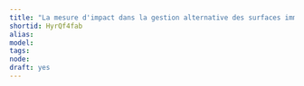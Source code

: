 ```yaml
---
title: "La mesure d'impact dans la gestion alternative des surfaces immobilières"
shortid: HyrQf4fab
alias: 
model: 
tags: 
node: 
draft: yes
--- 
```

 